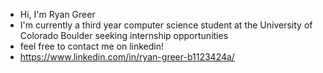 - Hi, I'm Ryan Greer
- I'm currently a third year computer science student at the University of Colorado Boulder seeking internship opportunities
- feel free to contact me on linkedin!
- https://www.linkedin.com/in/ryan-greer-b1123424a/

<!---
doublergreer/doublergreer is a ✨ special ✨ repository because its `README.md` (this file) appears on your GitHub profile.
You can click the Preview link to take a look at your changes.
--->
